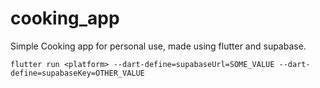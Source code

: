 # cooking_app
Simple Cooking app for personal use, made using flutter and supabase.

```flutter
flutter run <platform> --dart-define=supabaseUrl=SOME_VALUE --dart-define=supabaseKey=OTHER_VALUE
```